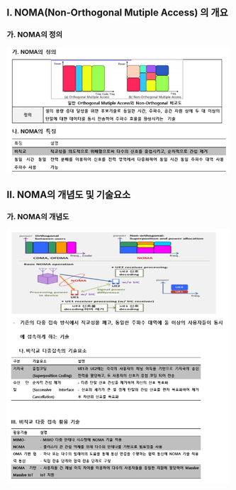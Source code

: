 ## I. NOMA(Non-Orthogonal Mutiple Access) 의 개요
### 가. NOMA의 정의
![Alt text](image-10.png)

## II. NOMA의 개념도 및 기술요소
### 가.	NOMA의 개념도


![Alt text](image-11.png)